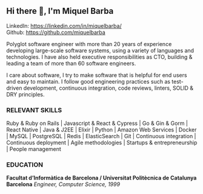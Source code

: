 ## Hi there 👋, I'm Miquel Barba

LinkedIn: https://linkedin.com/in/miquelbarba/<br/>
Github: https://github.com/miquelbarba

Polyglot software engineer with more than 20 years of experience developing large-scale software systems, using a
variety of languages and technologies. I have also held executive responsibilities as CTO, building & leading a team
of more than 60 software engineers.

I care about software, I try to make software that is helpful for end users and easy to maintain. I follow good
engineering practices such as test-driven development, continuous integration, code reviews, linters, SOLID & DRY
principles.

### RELEVANT SKILLS

Ruby & Ruby on Rails | Javascript & React & Cypress | Go & Gin & Gorm | React Native | Java & J2EE | Elixir |
Python | Amazon Web Services | Docker | MySQL | PostgreSQL | Redis | ElasticSearch | Git | Continuous integration
| Continuous deployment | Agile methodologies | Startups & entrepreneurship | People management

### EDUCATION

**Facultat d’Informàtica de Barcelona / Universitat Politècnica de Catalunya
Barcelona**
_Engineer, Computer Science, 1999_


